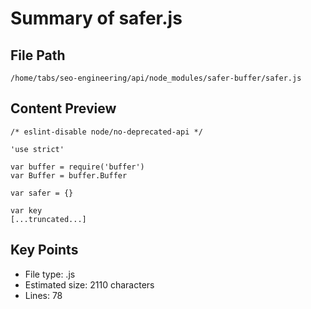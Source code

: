 # Summary of safer.js
  
## File Path
`/home/tabs/seo-engineering/api/node_modules/safer-buffer/safer.js`

## Content Preview
```
/* eslint-disable node/no-deprecated-api */

'use strict'

var buffer = require('buffer')
var Buffer = buffer.Buffer

var safer = {}

var key
[...truncated...]
```

## Key Points
- File type: .js
- Estimated size: 2110 characters
- Lines: 78
